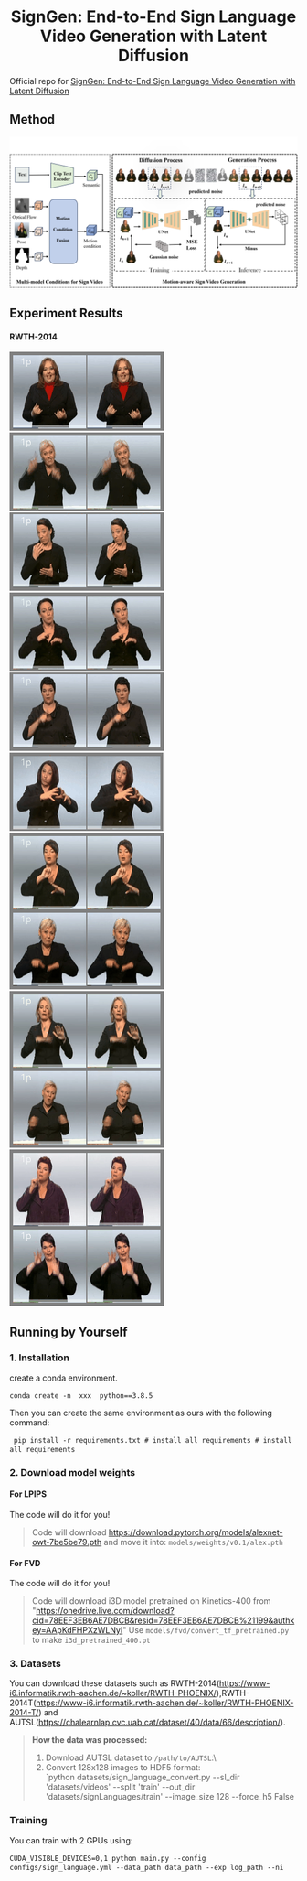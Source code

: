 <h1 align="center"> SignGen: End-to-End Sign Language Video Generation with Latent Diffusion</h1>

Official repo for [SignGen: End-to-End Sign Language Video Generation with Latent Diffusion](https://openreview.net/forum?id=qLuwGkbEAs)



## Method

![method](pic/framework_10.png "method")



## Experiment Results

#### RWTH-2014

![case1](pic/gif/1.gif "case1") ![case2](pic/gif/2.gif "case2") ![case3](pic/gif/3.gif "case3") ![case4](pic/gif/4.gif "case4")
![case4](pic/gif/5.gif "case4") ![case4](pic/gif/6.gif "case4") ![case4](pic/gif/10.gif "case4") ![case4](pic/gif/11.gif "case4")
![case4](pic/gif/12.gif "case4") 


## Running by Yourself

### 1. Installation 

create a conda environment.
```
conda create -n  xxx  python==3.8.5 
```

Then you  can create the same environment as ours with the following command:
```
 pip install -r requirements.txt # install all requirements # install all requirements
```

### 2. Download model weights

#### For LPIPS

The code will do it for you!
> Code will download https://download.pytorch.org/models/alexnet-owt-7be5be79.pth and move it into: `models/weights/v0.1/alex.pth`

#### For FVD

The code will do it for you!

> Code will download i3D model pretrained on Kinetics-400 from "https://onedrive.live.com/download?cid=78EEF3EB6AE7DBCB&resid=78EEF3EB6AE7DBCB%21199&authkey=AApKdFHPXzWLNyI"
> Use `models/fvd/convert_tf_pretrained.py` to make `i3d_pretrained_400.pt`

### 3. Datasets

You can download these datasets such  as RWTH-2014(https://www-i6.informatik.rwth-aachen.de/~koller/RWTH-PHOENIX/),RWTH-2014T(https://www-i6.informatik.rwth-aachen.de/~koller/RWTH-PHOENIX-2014-T/) and AUTSL(https://chalearnlap.cvc.uab.cat/dataset/40/data/66/description/).

> **How the data was processed:**
> 1. Download  AUTSL dataset to `/path/to/AUTSL`:\
> 2. Convert 128x128 images to HDF5 format:\
> `python datasets/sign_language_convert.py --sl_dir 'datasets/videos' --split 'train'  --out_dir 'datasets/signLanguages/train' --image_size 128  --force_h5 False

### Training

You can train  with 2 GPUs using:
```
CUDA_VISIBLE_DEVICES=0,1 python main.py --config configs/sign_language.yml --data_path data_path --exp log_path --ni
```
